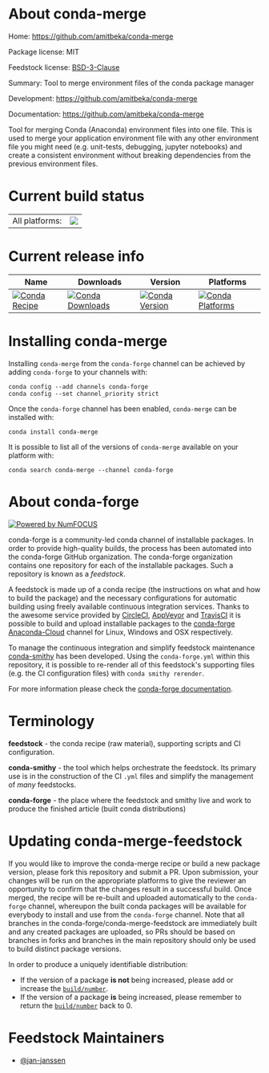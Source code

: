 About conda-merge
=================

Home: https://github.com/amitbeka/conda-merge

Package license: MIT

Feedstock license: [BSD-3-Clause](https://github.com/conda-forge/conda-merge-feedstock/blob/master/LICENSE.txt)

Summary: Tool to merge environment files of the conda package manager

Development: https://github.com/amitbeka/conda-merge

Documentation: https://github.com/amitbeka/conda-merge

Tool for merging Conda (Anaconda) environment files into one file.
This is used to merge your application environment file with any
other environment file you might need (e.g. unit-tests, debugging,
jupyter notebooks) and create a consistent environment without
breaking dependencies from the previous environment files.


Current build status
====================


<table><tr><td>All platforms:</td>
    <td>
      <a href="https://dev.azure.com/conda-forge/feedstock-builds/_build/latest?definitionId=8483&branchName=master">
        <img src="https://dev.azure.com/conda-forge/feedstock-builds/_apis/build/status/conda-merge-feedstock?branchName=master">
      </a>
    </td>
  </tr>
</table>

Current release info
====================

| Name | Downloads | Version | Platforms |
| --- | --- | --- | --- |
| [![Conda Recipe](https://img.shields.io/badge/recipe-conda--merge-green.svg)](https://anaconda.org/conda-forge/conda-merge) | [![Conda Downloads](https://img.shields.io/conda/dn/conda-forge/conda-merge.svg)](https://anaconda.org/conda-forge/conda-merge) | [![Conda Version](https://img.shields.io/conda/vn/conda-forge/conda-merge.svg)](https://anaconda.org/conda-forge/conda-merge) | [![Conda Platforms](https://img.shields.io/conda/pn/conda-forge/conda-merge.svg)](https://anaconda.org/conda-forge/conda-merge) |

Installing conda-merge
======================

Installing `conda-merge` from the `conda-forge` channel can be achieved by adding `conda-forge` to your channels with:

```
conda config --add channels conda-forge
conda config --set channel_priority strict
```

Once the `conda-forge` channel has been enabled, `conda-merge` can be installed with:

```
conda install conda-merge
```

It is possible to list all of the versions of `conda-merge` available on your platform with:

```
conda search conda-merge --channel conda-forge
```


About conda-forge
=================

[![Powered by NumFOCUS](https://img.shields.io/badge/powered%20by-NumFOCUS-orange.svg?style=flat&colorA=E1523D&colorB=007D8A)](http://numfocus.org)

conda-forge is a community-led conda channel of installable packages.
In order to provide high-quality builds, the process has been automated into the
conda-forge GitHub organization. The conda-forge organization contains one repository
for each of the installable packages. Such a repository is known as a *feedstock*.

A feedstock is made up of a conda recipe (the instructions on what and how to build
the package) and the necessary configurations for automatic building using freely
available continuous integration services. Thanks to the awesome service provided by
[CircleCI](https://circleci.com/), [AppVeyor](https://www.appveyor.com/)
and [TravisCI](https://travis-ci.com/) it is possible to build and upload installable
packages to the [conda-forge](https://anaconda.org/conda-forge)
[Anaconda-Cloud](https://anaconda.org/) channel for Linux, Windows and OSX respectively.

To manage the continuous integration and simplify feedstock maintenance
[conda-smithy](https://github.com/conda-forge/conda-smithy) has been developed.
Using the ``conda-forge.yml`` within this repository, it is possible to re-render all of
this feedstock's supporting files (e.g. the CI configuration files) with ``conda smithy rerender``.

For more information please check the [conda-forge documentation](https://conda-forge.org/docs/).

Terminology
===========

**feedstock** - the conda recipe (raw material), supporting scripts and CI configuration.

**conda-smithy** - the tool which helps orchestrate the feedstock.
                   Its primary use is in the construction of the CI ``.yml`` files
                   and simplify the management of *many* feedstocks.

**conda-forge** - the place where the feedstock and smithy live and work to
                  produce the finished article (built conda distributions)


Updating conda-merge-feedstock
==============================

If you would like to improve the conda-merge recipe or build a new
package version, please fork this repository and submit a PR. Upon submission,
your changes will be run on the appropriate platforms to give the reviewer an
opportunity to confirm that the changes result in a successful build. Once
merged, the recipe will be re-built and uploaded automatically to the
`conda-forge` channel, whereupon the built conda packages will be available for
everybody to install and use from the `conda-forge` channel.
Note that all branches in the conda-forge/conda-merge-feedstock are
immediately built and any created packages are uploaded, so PRs should be based
on branches in forks and branches in the main repository should only be used to
build distinct package versions.

In order to produce a uniquely identifiable distribution:
 * If the version of a package **is not** being increased, please add or increase
   the [``build/number``](https://docs.conda.io/projects/conda-build/en/latest/resources/define-metadata.html#build-number-and-string).
 * If the version of a package **is** being increased, please remember to return
   the [``build/number``](https://docs.conda.io/projects/conda-build/en/latest/resources/define-metadata.html#build-number-and-string)
   back to 0.

Feedstock Maintainers
=====================

* [@jan-janssen](https://github.com/jan-janssen/)

